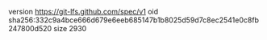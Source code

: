 version https://git-lfs.github.com/spec/v1
oid sha256:332c9a4bce666d679e6eeb685147b1b8025d59d7c8ec2541e0c8fb247800d520
size 2930
